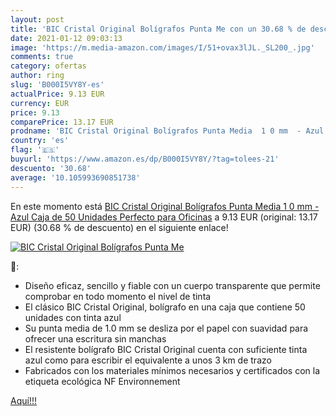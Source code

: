 ```yaml
---
layout: post
title: 'BIC Cristal Original Bolígrafos Punta Me con un 30.68 % de descuento'
date: 2021-01-12 09:03:13
image: 'https://m.media-amazon.com/images/I/51+ovax3lJL._SL200_.jpg'
comments: true
category: ofertas
author: ring
slug: 'B000I5VY8Y-es'
actualPrice: 9.13 EUR
currency: EUR
price: 9.13
comparePrice: 13.17 EUR
prodname: 'BIC Cristal Original Bolígrafos Punta Media  1 0 mm  - Azul  Caja de 50 Unidades  Perfecto para Oficinas'
country: 'es'
flag: '🇪🇸'
buyurl: 'https://www.amazon.es/dp/B000I5VY8Y/?tag=tolees-21'
descuento: '30.68'
average: '10.105993690851738'
---
```


En este momento está [BIC Cristal Original Bolígrafos Punta Media  1 0 mm  - Azul  Caja de 50 Unidades  Perfecto para Oficinas](https://www.amazon.es/dp/B000I5VY8Y/?tag=tolees-21) a 9.13 EUR (original: 13.17 EUR) (30.68 %  de descuento) en el siguiente enlace!

[![BIC Cristal Original Bolígrafos Punta Me](https://m.media-amazon.com/images/I/51+ovax3lJL._SL200_.jpg)](https://www.amazon.es/dp/B000I5VY8Y/?tag=tolees-21)

🔎:

- Diseño eficaz, sencillo y fiable con un cuerpo transparente que permite comprobar en todo momento el nivel de tinta
- El clásico BIC Cristal Original, bolígrafo en una caja que contiene 50 unidades con tinta azul
- Su punta media de 1.0 mm se desliza por el papel con suavidad para ofrecer una escritura sin manchas
- El resistente bolígrafo BIC Cristal Original cuenta con suficiente tinta azul como para escribir el equivalente a unos 3 km de trazo
- Fabricados con los materiales mínimos necesarios y certificados con la etiqueta ecológica NF Environnement

[Aquí!!!](https://www.amazon.es/dp/B000I5VY8Y/?tag=tolees-21)

